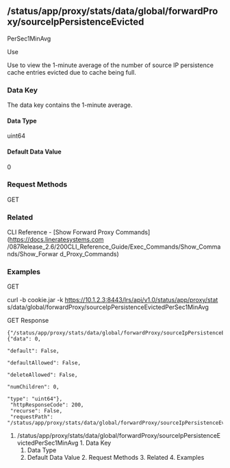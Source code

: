 ## /status/app/proxy/stats/data/global/forwardProxy/sourceIpPersistenceEvicted
PerSec1MinAvg

Use

Use to view the 1-minute average of the number of source IP persistence cache
entries evicted due to cache being full.

### Data Key

The data key contains the 1-minute average.

#### Data Type

uint64

#### Default Data Value

0

### Request Methods

GET

### Related

CLI Reference - [Show Forward Proxy Commands](https://docs.lineratesystems.com
/087Release_2.6/200CLI_Reference_Guide/Exec_Commands/Show_Commands/Show_Forwar
d_Proxy_Commands)

### Examples

GET

curl -b cookie.jar -k https://10.1.2.3:8443/lrs/api/v1.0/status/app/proxy/stat
s/data/global/forwardProxy/sourceIpPersistenceEvictedPerSec1MinAvg

GET Response

    
    
    {"/status/app/proxy/stats/data/global/forwardProxy/sourceIpPersistenceEvictedPerSec1MinAvg": {"data": 0,
                                                                                                   "default": False,
                                                                                                   "defaultAllowed": False,
                                                                                                   "deleteAllowed": False,
                                                                                                   "numChildren": 0,
                                                                                                   "type": "uint64"},
     "httpResponseCode": 200,
     "recurse": False,
     "requestPath": "/status/app/proxy/stats/data/global/forwardProxy/sourceIpPersistenceEvictedPerSec1MinAvg"}
    

  1. /status/app/proxy/stats/data/global/forwardProxy/sourceIpPersistenceEvictedPerSec1MinAvg
    1. Data Key
      1. Data Type
      2. Default Data Value
    2. Request Methods
    3. Related
    4. Examples

